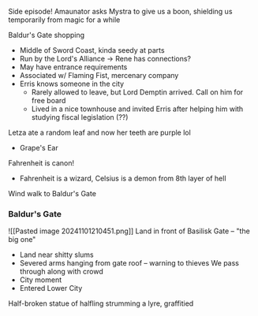 Side episode!
Amaunator asks Mystra to give us a boon, shielding us temporarily from magic for a while

Baldur's Gate shopping
- Middle of Sword Coast, kinda seedy at parts
- Run by the Lord's Alliance → Rene has connections?
- May have entrance requirements
- Associated w/ Flaming Fist, mercenary company
- Erris knows someone in the city
	- Rarely allowed to leave, but Lord Demptin arrived. Call on him for free board
	- Lived in a nice townhouse and invited Erris after helping him with studying fiscal legislation (??)

Letza ate a random leaf and now her teeth are purple lol
- Grape's Ear

Fahrenheit is canon!
- Fahrenheit is a wizard, Celsius is a demon from 8th layer of hell

Wind walk to Baldur's Gate
### Baldur's Gate
![[Pasted image 20241101210451.png]]
Land in front of Basilisk Gate – "the big one"
- Land near shitty slums
- Severed arms hanging from gate roof – warning to thieves
We pass through along with crowd
- City moment
- Entered Lower City

Half-broken statue of halfling strumming a lyre, graffitied